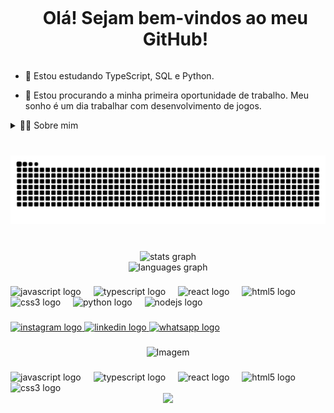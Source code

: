 <!--título-->
<div id="user-content-toc">
  <ul align="center">
    <summary><h1 style="display: inline-block">Olá! Sejam bem-vindos ao meu GitHub!</h1></summary>
</div>


  - 🌱 Estou estudando TypeScript, SQL e Python.

  - 🔭 Estou procurando a minha primeira oportunidade de trabalho. Meu sonho é um dia trabalhar com desenvolvimento de jogos.
</p>

<!-- Dropdown -->
<details>
  <summary>👨‍💻 Sobre mim</summary>

  - 💬 Sou Francielle Ferraz de Sousa, tenho 19 anos. Atualmente, estou cursando Administração e fazendo um curso de SQL, TypeScript e Python.

  - ⚡ Gosto de ler ebooks, manhwas, assistir filmes e séries de diversos gêneros. Também gosto de escutar músicas nacionais e internacionais.
</details>


###

<br clear="both">

<img src="https://raw.githubusercontent.com/francielleferraz22/francielleferraz22/output/snake.svg" alt="Snake animation" />

###

<br clear="both">

<div align="center">
  <img src="https://github-readme-stats.vercel.app/api?username=francielleferraz22&hide_title=false&hide_rank=false&show_icons=true&include_all_commits=true&count_private=true&disable_animations=false&theme=dracula&locale=pt-br&hide_border=false" height="150" alt="stats graph" /> <br>
  <img src="https://github-readme-stats.vercel.app/api/top-langs?username=francielleferraz22&locale=pt-br&hide_title=false&layout=compact&card_width=320&langs_count=1&theme=dracula&hide_border=false" height="150" alt="languages graph"  />
</div>

###

<div align="left">
  <img src="https://cdn.jsdelivr.net/gh/devicons/devicon/icons/javascript/javascript-original.svg" height="30" alt="javascript logo"  />
  <img width="12" />
  <img src="https://cdn.jsdelivr.net/gh/devicons/devicon/icons/typescript/typescript-original.svg" height="30" alt="typescript logo"  />
  <img width="12" />
  <img src="https://cdn.jsdelivr.net/gh/devicons/devicon/icons/react/react-original.svg" height="30" alt="react logo"  />
  <img width="12" />
  <img src="https://cdn.jsdelivr.net/gh/devicons/devicon/icons/html5/html5-original.svg" height="30" alt="html5 logo"  />
  <img width="12" />
  <img src="https://cdn.jsdelivr.net/gh/devicons/devicon/icons/css3/css3-original.svg" height="30" alt="css3 logo"  />
  <img width="12" />
  <img src="https://cdn.jsdelivr.net/gh/devicons/devicon/icons/python/python-original.svg" height="30" alt="python logo"  />
  <img width="12" />
  <img src="https://cdn.jsdelivr.net/gh/devicons/devicon/icons/nodejs/nodejs-original.svg" height="30" alt="nodejs logo"  />
</div>

###

<div align="left">
  <a href="https://www.instagram.com/fran_ferraz22?igsh=MTN1dm0weWRtZTIzaA==" target="_blank">
    <img src="https://img.shields.io/static/v1?message=Instagram&logo=instagram&label=&color=E4405F&logoColor=white&labelColor=&style=for-the-badge" height="35" alt="instagram logo"  />
  </a>
  <a href="https://br.linkedin.com/in/francielle-ferraz-de-sousa-b6976532b" target="_blank">
    <img src="https://img.shields.io/static/v1?message=LinkedIn&logo=linkedin&label=&color=0077B5&logoColor=white&labelColor=&style=for-the-badge" height="35" alt="linkedin logo"  />
  </a>
  <a href="https://wa.me/message/4HBK2LNAE4NDG1" target="_blank">
    <img src="https://img.shields.io/static/v1?message=Whatsapp&logo=whatsapp&label=&color=25D366&logoColor=white&labelColor=&style=for-the-badge" height="35" alt="whatsapp logo"  />
  </a>
</div>

###

<div align="center">
</div>

###

<div align="center">
</div>


###

<p align="center">
  <img src="https://cdn.pixabay.com/animation/2023/01/17/08/00/08-00-58-425_512.gif" height="500" alt="Imagem">
</p>

###

<div align="left">
  <img src="https://cdn.jsdelivr.net/gh/devicons/devicon/icons/javascript/javascript-original.svg" height="40" alt="javascript logo"  />
  <img width="12" />
  <img src="https://cdn.jsdelivr.net/gh/devicons/devicon/icons/typescript/typescript-original.svg" height="40" alt="typescript logo"  />
  <img width="12" />
  <img src="https://cdn.jsdelivr.net/gh/devicons/devicon/icons/react/react-original.svg" height="40" alt="react logo"  />
  <img width="12" />
  <img src="https://cdn.jsdelivr.net/gh/devicons/devicon/icons/html5/html5-original.svg" height="40" alt="html5 logo"  />
  <img width="12" />
  <img src="https://cdn.jsdelivr.net/gh/devicons/devicon/icons/css3/css3-original.svg" height="40" alt="css3 logo"  />
</div>

<div align="center">
  <img src="https://profile-counter.glitch.me/francielleferraz22/count.svg?"  />
</div>



